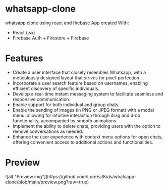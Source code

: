 # whatsapp-clone
whatsapp clone using react and firebase
App created With:
<ul>
  <li>React (jsx)</li>
  <li>Firebase Auth + Firestore + Firebase</li>
</ul>

<h1>Features</h1>
<ul>
   <li>Create a user interface that closely resembles Whatsapp, with a meticulously designed layout that strives for pixel-perfection.</li>
  <li>Incorporate a user search feature based on usernames, enabling efficient discovery of specific individuals.</li>
  <li>Develop a real-time instant messaging system to facilitate seamless and responsive communication.</li>
  <li>Enable support for both individual and group chats.</li>
  <li>Enable the sending of images (in PNG or JPEG format) with a modal menu, allowing for intuitive interaction through drag and drop functionality, accompanied by smooth animations.</li>
  <li>Implement the ability to delete chats, providing users with the option to remove conversations as needed.</li>
  <li>Enhance the user experience with context menu options for open chats, offering convenient access to additional actions and functionalities.</li>
</ul>

<h1>Preview</h1>
![alt "Preview img"](https://github.com/LoreEatKids/whatsapp-clone/blob/main/preview.png?raw=true)
